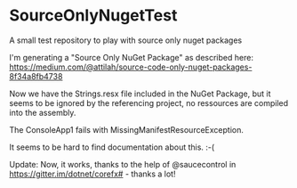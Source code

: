 # SourceOnlyNugetTest
A small test repository to play with source only nuget packages

I'm generating a "Source Only NuGet Package" as described here:
https://medium.com/@attilah/source-code-only-nuget-packages-8f34a8fb4738

Now we have the Strings.resx file included in the NuGet Package, but it seems to be ignored by the referencing project, no ressources are compiled into the assembly.

The ConsoleApp1 fails with MissingManifestResourceException.

It seems to be hard to find documentation about this. :-(

Update: Now, it works, thanks to the help of @saucecontrol in https://gitter.im/dotnet/corefx# - thanks a lot!
